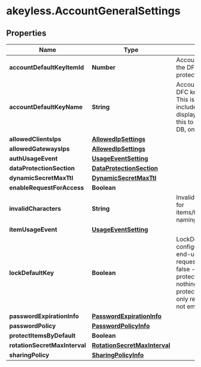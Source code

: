 # akeyless.AccountGeneralSettings

## Properties

Name | Type | Description | Notes
------------ | ------------- | ------------- | -------------
**accountDefaultKeyItemId** | **Number** | AccountDefaultKeyItemID is the item ID of the DFC key item configured as the default protection key | [optional] 
**accountDefaultKeyName** | **String** | AccountDefaultKeyName is the name of the DFC key item configured as the default key This is here simply for the response to include the item name in addition to the display ID so the client can properly show this to the user. It will not be saved to the DB, only the AccountDefaultKeyItemID will. | [optional] 
**allowedClientsIps** | [**AllowedIpSettings**](AllowedIpSettings.md) |  | [optional] 
**allowedGatewaysIps** | [**AllowedIpSettings**](AllowedIpSettings.md) |  | [optional] 
**authUsageEvent** | [**UsageEventSetting**](UsageEventSetting.md) |  | [optional] 
**dataProtectionSection** | [**DataProtectionSection**](DataProtectionSection.md) |  | [optional] 
**dynamicSecretMaxTtl** | [**DynamicSecretMaxTtl**](DynamicSecretMaxTtl.md) |  | [optional] 
**enableRequestForAccess** | **Boolean** |  | [optional] 
**invalidCharacters** | **String** | InvalidCharacters is the invalid characters for items/targets/roles/auths/notifier_forwarder naming convention | [optional] 
**itemUsageEvent** | [**UsageEventSetting**](UsageEventSetting.md) |  | [optional] 
**lockDefaultKey** | **Boolean** | LockDefaultKey determines whether the configured default key can be updated by end-users on a per-request basis true - all requests use the configured default key false - every request can determine its protection key (default) nil - change nothing (every request can determine its protection key (default)) This parameter is only relevant if AccountDefaultKeyItemID is not empty | [optional] 
**passwordExpirationInfo** | [**PasswordExpirationInfo**](PasswordExpirationInfo.md) |  | [optional] 
**passwordPolicy** | [**PasswordPolicyInfo**](PasswordPolicyInfo.md) |  | [optional] 
**protectItemsByDefault** | **Boolean** |  | [optional] 
**rotationSecretMaxInterval** | [**RotationSecretMaxInterval**](RotationSecretMaxInterval.md) |  | [optional] 
**sharingPolicy** | [**SharingPolicyInfo**](SharingPolicyInfo.md) |  | [optional] 


